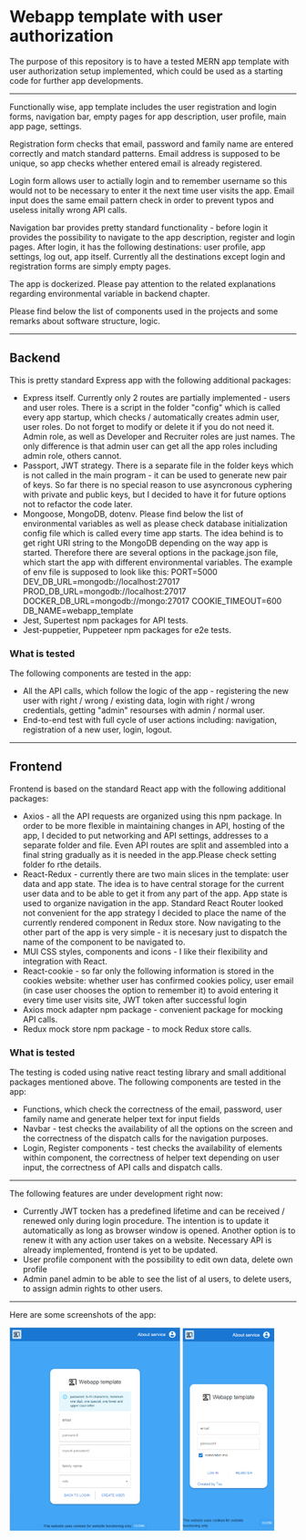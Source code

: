 <h1>Webapp template with user authorization</h1>
<p>The purpose of this repository is to have a tested MERN app template with user authorization setup implemented, which could be used as a starting code for further app developments.</p>
<hr></hr>
<p>Functionally wise, app template includes the user registration and login forms, navigation bar, empty pages for app description, user profile, main app page, settings.</p>
<p>Registration form checks that email, password and family name are entered correctly and match standard patterns. Email address is supposed to be unique, so app checks whether entered email is already registered.</p>
<p>Login form allows user to actially login and to remember username so this would not to be necessary to enter it the next time user visits the app. Email input does the same email pattern check in order to prevent typos and useless initally wrong API calls.</p>
<p>Navigation bar provides pretty standard functionality - before login it provides the possibility to navigate to the app description, register and login pages. After login, it has the following destinations: user profile, app settings, log out, app itself. Currently all the destinations except login and registration forms are simply empty pages.</p>
<p>The app is dockerized. Please pay attention to the related explanations regarding environmental variable in backend chapter.</p>
<p>Please find below the list of components used in the projects and some remarks about software structure, logic.</p>
<hr></hr>
<h2>Backend</h2>
<p>This is pretty standard Express app with the following additional packages:</p>
<ul>
<li>Express itself. Currently only 2 routes are partially implemented - users and user roles. There is a script in the folder "config" which is called every app startup, which checks / automatically creates admin user, user roles. Do not forget to modify or delete it if you do not need it. Admin role, as well as Developer and Recruiter roles are just names. The only difference is that admin user can get all the app roles including admin role, others cannot.</li>
<li>Passport, JWT strategy. There is a separate file in the folder keys which is not called in the main program - it can be used to generate new pair of keys. So far there is no special reason to use asyncronous cyphering with private and public keys, but I decided to have it for future options not to refactor the code later.</li>
<li>Mongoose, MongoDB, dotenv. Please find below the list of environmental variables as well as please check database initialization config file which is called every time app starts. The idea behind is to get right URI string to the MongoDB depending on the way app is started. Therefore there are several options in the package.json file, which start the app with different environmental variables. The example of env file is supposed to look like this: <quote>PORT=5000
DEV_DB_URL=mongodb://localhost:27017
PROD_DB_URL=mongodb://localhost:27017
DOCKER_DB_URL=mongodb://mongo:27017
COOKIE_TIMEOUT=600
DB_NAME=webapp_template</quote></li>
<li>Jest, Supertest npm packages for API tests.</li>
<li>Jest-puppetier, Puppeteer npm packages for e2e tests.</li>
</ul>
<h3>What is tested</h3>
<p>The following components are tested in the app:
<ul>
<li>All the API calls, which follow the logic of the app - registering the new user with right / wrong / existing data, login with right / wrong credentials, getting "admin" resourses with admin / normal user.</li>
<li>End-to-end test with full cycle of user actions including: navigation, registration of a new user, login, logout.</li>
</ul>
<hr></hr>
<h2>Frontend</h2>
<p>Frontend is based on the standard React app with the following additional packages:</p>
<ul>
<li>Axios - all the API requests are organized using this npm package. In order to be more flexible in maintaining changes in API, hosting of the app, I decided to put networking and API settings, addresses to a separate folder and file. Even API routes are split and assembled into a final string gradually as it is needed in the app.Please check setting folder fo rthe details.</li>
<li>React-Redux - currently there are two main slices in the template: user data and app state. The idea is to have central storage for the current user data and to be able to get it from any part of the app. App state is used to organize navigation in the app. Standard React Router looked not convenient for the app strategy I decided to place the name of the currently rendered component in Redux store. Now navigating to the other part of the app is very simple - it is necesary just to dispatch the name of the component to be navigated to.</li>
<li>MUI CSS styles, components and icons - I like their flexibility and integration with React. </li>
<li>React-cookie - so far only the following information is stored in the cookies website: whether user has confirmed cookies policy, user email (in case user chooses the option to remember it) to avoid entering it every time user visits site, JWT token after successful login</li>
<li>Axios mock adapter npm package - convenient package for mocking API calls.</li>
<li>Redux mock store npm package - to mock Redux store calls.</li>
</ul>
<h3>What is tested</h3>
<p>The testing is coded using native react testing library and small additional packages mentioned above. The following components are tested in the app:
<ul>
<li>Functions, which check the correctness of the email, password, user family name and generate helper text for input fields</li>
<li>Navbar - test checks the availability of all the options on the screen and the correctness of the dispatch calls for the navigation purposes.</li>
<li>Login, Register components - test checks the availability of elements within component, the correctness of helper text depending on user input, the correctness of API calls and dispatch calls.</li>
</ul>
<hr></hr>
<p>The following features are under development right now:</p>
<ul>
    <li>Currently JWT tocken has a predefined lifetime and can be received / renewed only during login procedure. The intention is to update it automatically as long as browser window is opened. Another option is to renew it with any action user takes on a website. Necessary API is already implemented, frontend is yet to be updated.</li>
    <li>User profile component with the possibility to edit own data, delete own profile</li>
    <li>Admin panel admin to be able to see the list of al users, to delete users, to assign admin rights to other users.</li>
</ul>
<hr></hr>
<p>Here are some screenshots of the app:</p>
<img src="./screenshot1.png" width="300px"/>
<img src="./screenshot2.png" width="161px"/>